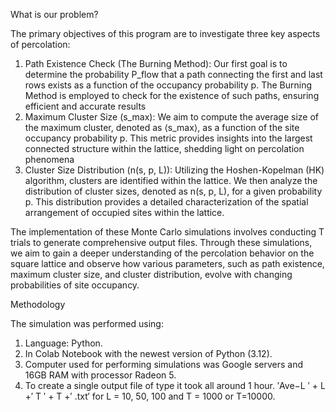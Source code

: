 What is our problem?

The primary objectives of this program are to investigate three key aspects of percolation:
1. Path Existence Check (The Burning Method): Our first goal is to determine the probability P_flow that a path connecting the first and last rows exists as a function of the occupancy probability p. The Burning Method is employed to check for the existence of such paths, ensuring efficient and accurate results
2. Maximum Cluster Size (s_max): We aim to compute the average size of the maximum cluster, denoted as ⟨s_max⟩, as a function of the site occupancy probability p. This metric provides insights into the largest connected structure within the lattice, shedding light on percolation phenomena
3. Cluster Size Distribution (n(s, p, L)): Utilizing the Hoshen-Kopelman (HK) algorithm, clusters are identified within the lattice. We then analyze the distribution of cluster sizes, denoted as n(s, p, L), for a given probability p. This distribution provides a detailed characterization of the spatial arrangement of occupied sites within the lattice.

The implementation of these Monte Carlo simulations involves conducting T trials to generate comprehensive output files. Through these simulations, we aim to gain a deeper understanding of the percolation behavior on the square lattice and observe how various parameters, such as path existence, maximum cluster size, and cluster distribution, evolve with changing probabilities of site occupancy.


Methodology

The simulation was performed using:

1. Language: Python.
2. In Colab Notebook with the newest version of Python (3.12).
3. Computer used for performing simulations was Google servers and 16GB RAM with processor Radeon 5.
4. To create a single output file of type it took all around 1 hour. ′Ave−L ′ + L +′ T ′ + T +′ .txt′ for L = 10, 50, 100 and T = 1000 or  T=10000.

